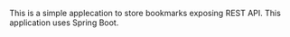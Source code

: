 This is a simple applecation to store bookmarks exposing REST API. This application uses Spring Boot.